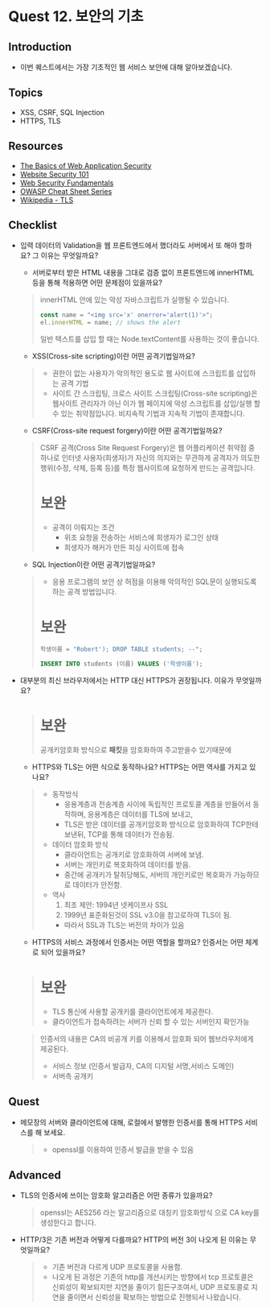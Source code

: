 # Quest 12. 보안의 기초

## Introduction
* 이번 퀘스트에서는 가장 기초적인 웹 서비스 보안에 대해 알아보겠습니다.

## Topics
* XSS, CSRF, SQL Injection
* HTTPS, TLS

## Resources
* [The Basics of Web Application Security](https://martinfowler.com/articles/web-security-basics.html)
* [Website Security 101](https://spyrestudios.com/web-security-101/)
* [Web Security Fundamentals](https://www.shopify.com.ng/partners/blog/web-security-2018)
* [OWASP Cheat Sheet Series](https://cheatsheetseries.owasp.org/)
* [Wikipedia - TLS](https://en.wikipedia.org/wiki/Transport_Layer_Security)

## Checklist
* 입력 데이터의 Validation을 웹 프론트엔드에서 했더라도 서버에서 또 해야 할까요? 그 이유는 무엇일까요?
  * 서버로부터 받은 HTML 내용을 그대로 검증 없이 프론트엔드에 innerHTML 등을 통해 적용하면 어떤 문제점이 있을까요?
  >innerHTML 안에 있는 악성 자바스크립트가 실행될 수 있습니다.
  >```js
  >const name = "<img src='x' onerror='alert(1)'>";
  >el.innerHTML = name; // shows the alert
  >```
  >일반 텍스트를 삽입 할 때는 Node.textContent를 사용하는 것이 좋습니다.
  >
  * XSS(Cross-site scripting)이란 어떤 공격기법일까요?
  > * 권한이 없는 사용자가 악의적인 용도로 웹 사이트에 스크립트를 삽입하는 공격 기법
  > * 사이트 간 스크립팅, 크로스 사이트 스크립팅(Cross-site scripting)은 웹사이트 관리자가 아닌 이가 웹 페이지에 악성 스크립트를 삽입/실행 할 수 있는 취약점입니다. 비지속적 기법과 지속적 기법이 존재합니다.
  * CSRF(Cross-site request forgery)이란 어떤 공격기법일까요?
  > CSRF 공격(Cross Site Request Forgery)은 웹 어플리케이션 취약점 중 하나로 인터넷 사용자(희생자)가 자신의 의지와는 무관하게 공격자가 의도한 행위(수정, 삭제, 등록 등)를 특정 웹사이트에 요청하게 만드는 공격입니다.
  > # 보완
  > * 공격이 이뤄지는 조건
  >   * 위조 요청을 전송하는 서비스에 희생자가 로그인 상태
  >   * 희생자가 해커가 만든 피싱 사이트에 접속
  * SQL Injection이란 어떤 공격기법일까요?
  > * 응용 프로그램의 보안 상 허점을 이용해 악의적인 SQL문이 실행되도록 하는 공격 방법입니다.
  > # 보완
  > ```js
  > 학생이름 = "Robert'); DROP TABLE students; --";
  > ```
  >
  > ```sql
  > INSERT INTO students (이름) VALUES ('학생이름');
  >```
* 대부분의 최신 브라우저에서는 HTTP 대신 HTTPS가 권장됩니다. 이유가 무엇일까요?
  > # 보완
  > 공개키암호화 방식으로 **패킷**을 암호화하여 주고받을수 있기때문에
  * HTTPS와 TLS는 어떤 식으로 동작하나요? HTTPS는 어떤 역사를 가지고 있나요?
  > * 동작방식
  >   * 응용계층과 전송계층 사이에 독립적인 프로토콜 계층을 만들어서 동작하며, 응용계층은 데이터를 TLS에 보내고,
  >   * TLS은 받은 데이터를 공개키암호화 방식으로 암호화하여 TCP한테 보낸뒤, TCP를 통해 데이터가 전송됨.
  > * 데이터 암호화 방식
  >   * 클라이언트는 공개키로 암호화하여 서버에 보냄.
  >   * 서버는 개인키로 복호화하여 데이터를 받음.
  >   * 중간에 공개키가 탈취당해도, 서버의 개인키로만 복호화가 가능하므로 데이터가 안전함.
  > * 역사
  >   1. 최조 제안: 1994년 넷케이프사 SSL
  >   2. 1999년 표준화된것이 SSL v3.0을 참고로하여 TLS이 됨.
  >   * 따라서 SSL과 TLS는 버전의 차이가 있음
  * HTTPS의 서비스 과정에서 인증서는 어떤 역할을 할까요? 인증서는 어떤 체계로 되어 있을까요?
  > # 보완
  > * TLS 통신에 사용할 공개키를 클라이언트에게 제공한다.
  > * 클라이언트가 접속하려는 서버가 신뢰 할 수 있는 서버인지 확인가능

  > 인증서의 내용은 CA의 비공개 키를 이용해서 암호화 되어 웹브라우저에게 제공된다.
  > * 서비스 정보 (인증서 발급자, CA의 디지털 서명,서비스 도메인)
  > * 서버측 공개키

## Quest
* 메모장의 서버와 클라이언트에 대해, 로컬에서 발행한 인증서를 통해 HTTPS 서비스를 해 보세요.
  > * openssl를 이용하여 인증서 발급을 받을 수 있음

## Advanced
* TLS의 인증서에 쓰이는 암호화 알고리즘은 어떤 종류가 있을까요?
  > openssl는 AES256 라는 알고리즘으로 대칭키 암호화방식 으로 CA key를 생성한다고 합니다.
* HTTP/3은 기존 버전과 어떻게 다를까요? HTTP의 버전 3이 나오게 된 이유는 무엇일까요?
  > * 기존 버전과 다르게 UDP 프로토콜을 사용함.
  > * 나오게 된 과정은 기존의 http를 개선시키는 방향에서 tcp 프로토콜은 신뢰성이 확보되지만 지연을 줄이기 힘든구조여서, UDP 프로토콜로 지연을 줄이면서 신뢰성을 확보하는 방법으로 진행되서 나왔습니다.
